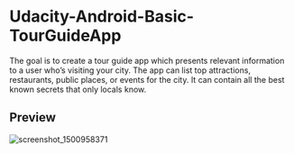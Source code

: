 # Udacity-Android-Basic-TourGuideApp

The goal is to create a tour guide app which presents relevant information to a user who’s visiting your city. The app can list top attractions, restaurants, public places, or events for the city. It can contain all the best known secrets that only locals know. 


## Preview

![screenshot_1500958371](https://user-images.githubusercontent.com/28524056/28556403-c00e4e0a-7138-11e7-9e3a-3fcf2aedc936.png)

